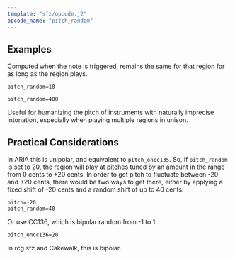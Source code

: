 ```yaml
---
template: "sfz/opcode.j2"
opcode_name: "pitch_random"
---
```

## Examples
Computed when the note is triggered,
remains the same for that region for as long as the region plays.

```sfz
pitch_random=10

pitch_random=400
```

Useful for humanizing the pitch of instruments with naturally imprecise
intonation, especially when playing multiple regions in unison.

## Practical Considerations

In ARIA this is unipolar, and equivalent to `pitch_oncc135`.
So, if `pitch_random` is set to 20, the region will play at pitches tuned by an
amount in the range from 0 cents to +20 cents. In order to get pitch to fluctuate
between -20 and +20 cents, there would be two ways to get there, either by
applying a fixed shift of -20 cents and a random shift of up to 40 cents:

```sfz
pitch=-20
pitch_random=40
```

Or use CC136, which is bipolar random from -1 to 1:

```sfz
pitch_oncc136=20
```
In rcg sfz and Cakewalk, this is bipolar.
